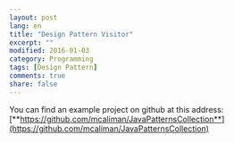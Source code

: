 ```yaml
---
layout: post
lang: en
title: "Design Pattern Visitor"
excerpt: ""
modified: 2016-01-03
category: Programming
tags: [Design Pattern]
comments: true
share: false
---
```


You can find an example project on github at this address:
[**https://github.com/mcaliman/JavaPatternsCollection**](https://github.com/mcaliman/JavaPatternsCollection)
